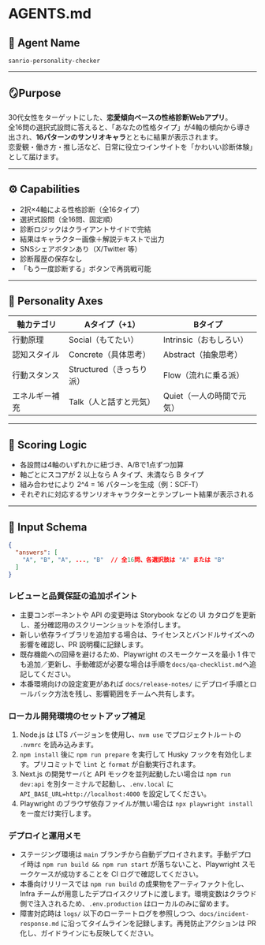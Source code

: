 # AGENTS.md

## 🧠 Agent Name

`sanrio-personality-checker`

---

## 🪞Purpose

30代女性をターゲットにした、**恋愛傾向ベースの性格診断Webアプリ**。  
全16問の選択式設問に答えると、「あなたの性格タイプ」が4軸の傾向から導き出され、**16パターンのサンリオキャラ**とともに結果が表示されます。  
恋愛観・働き方・推し活など、日常に役立つインサイトを「かわいい診断体験」として届けます。

---

## ⚙️ Capabilities

- 2択×4軸による性格診断（全16タイプ）
- 選択式設問（全16問、固定順）
- 診断ロジックはクライアントサイドで完結
- 結果はキャラクター画像＋解説テキストで出力
- SNSシェアボタンあり（X/Twitter 等）
- 診断履歴の保存なし
- 「もう一度診断する」ボタンで再挑戦可能

---

## 🔢 Personality Axes

| 軸カテゴリ       | Aタイプ（+1）             | Bタイプ             |
|------------------|----------------------------|---------------------|
| 行動原理         | Social（もてたい）         | Intrinsic（おもしろい） |
| 認知スタイル     | Concrete（具体思考）        | Abstract（抽象思考）   |
| 行動スタンス     | Structured（きっちり派）     | Flow（流れに乗る派）    |
| エネルギー補充   | Talk（人と話すと元気）       | Quiet（一人の時間で元気） |

---

## 🧮 Scoring Logic

- 各設問は4軸のいずれかに紐づき、A/Bで1点ずつ加算
- 軸ごとにスコアが 2 以上なら A タイプ、未満なら B タイプ
- 組み合わせにより 2^4 = 16 パターンを生成（例：SCF-T）
- それぞれに対応するサンリオキャラクターとテンプレート結果が表示される

---

## 📝 Input Schema

```json
{
  "answers": [
    "A", "B", "A", ..., "B"  // 全16問、各選択肢は "A" または "B"
  ]
}
```


### レビューと品質保証の追加ポイント
- 主要コンポーネントや API の変更時は Storybook などの UI カタログを更新し、差分確認用のスクリーンショットを添付します。
- 新しい依存ライブラリを追加する場合は、ライセンスとバンドルサイズへの影響を確認し、PR 説明欄に記録します。
- 既存機能への回帰を避けるため、Playwright のスモークケースを最小 1 件でも追加／更新し、手動確認が必要な場合は手順を`docs/qa-checklist.md`へ追記してください。
- 本番環境向けの設定変更があれば `docs/release-notes/` にデプロイ手順とロールバック方法を残し、影響範囲をチームへ共有します。

### ローカル開発環境のセットアップ補足
1. Node.js は LTS バージョンを使用し、`nvm use` でプロジェクトルートの `.nvmrc` を読み込みます。
2. `npm install` 後に `npm run prepare` を実行して Husky フックを有効化します。プリコミットで `lint` と `format` が自動実行されます。
3. Next.js の開発サーバと API モックを並列起動したい場合は `npm run dev:api` を別ターミナルで起動し、`.env.local` に `API_BASE_URL=http://localhost:4000` を設定してください。
4. Playwright のブラウザ依存ファイルが無い場合は `npx playwright install` を一度だけ実行します。

### デプロイと運用メモ
- ステージング環境は `main` ブランチから自動デプロイされます。手動デプロイ時は `npm run build && npm run start` が落ちないこと、Playwright スモークケースが成功することを CI ログで確認してください。
- 本番向けリリースでは `npm run build` の成果物をアーティファクト化し、Infra チームが用意したデプロイスクリプトに渡します。環境変数はクラウド側で注入されるため、`.env.production` はローカルのみに留めます。
- 障害対応時は `logs/` 以下のローテートログを参照しつつ、`docs/incident-response.md` に沿ってタイムラインを記録します。再発防止アクションは PR 化し、ガイドラインにも反映してください。
